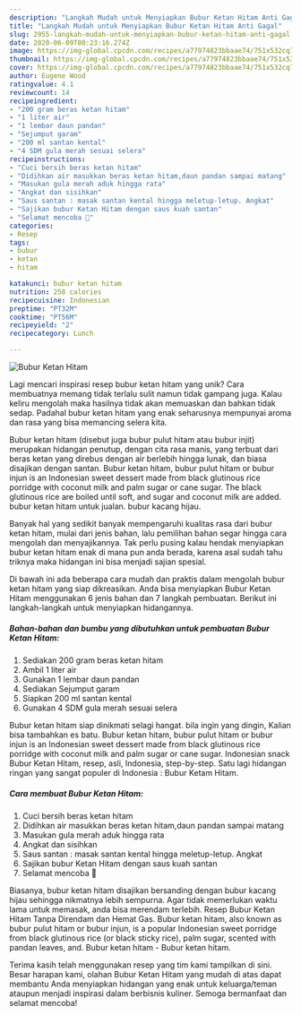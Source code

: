 ```yaml
---
description: "Langkah Mudah untuk Menyiapkan Bubur Ketan Hitam Anti Gagal"
title: "Langkah Mudah untuk Menyiapkan Bubur Ketan Hitam Anti Gagal"
slug: 2955-langkah-mudah-untuk-menyiapkan-bubur-ketan-hitam-anti-gagal
date: 2020-06-09T00:23:16.274Z
image: https://img-global.cpcdn.com/recipes/a77974823bbaae74/751x532cq70/bubur-ketan-hitam-foto-resep-utama.jpg
thumbnail: https://img-global.cpcdn.com/recipes/a77974823bbaae74/751x532cq70/bubur-ketan-hitam-foto-resep-utama.jpg
cover: https://img-global.cpcdn.com/recipes/a77974823bbaae74/751x532cq70/bubur-ketan-hitam-foto-resep-utama.jpg
author: Eugene Wood
ratingvalue: 4.1
reviewcount: 14
recipeingredient:
- "200 gram beras ketan hitam"
- "1 liter air"
- "1 lembar daun pandan"
- "Sejumput garam"
- "200 ml santan kental"
- "4 SDM gula merah sesuai selera"
recipeinstructions:
- "Cuci bersih beras ketan hitam"
- "Didihkan air masukkan beras ketan hitam,daun pandan sampai matang"
- "Masukan gula merah aduk hingga rata"
- "Angkat dan sisihkan"
- "Saus santan : masak santan kental hingga meletup-letup. Angkat"
- "Sajikan bubur Ketan Hitam dengan saus kuah santan"
- "Selamat mencoba 🤗"
categories:
- Resep
tags:
- bubur
- ketan
- hitam

katakunci: bubur ketan hitam 
nutrition: 258 calories
recipecuisine: Indonesian
preptime: "PT32M"
cooktime: "PT56M"
recipeyield: "2"
recipecategory: Lunch

---
```



![Bubur Ketan Hitam](https://img-global.cpcdn.com/recipes/a77974823bbaae74/751x532cq70/bubur-ketan-hitam-foto-resep-utama.jpg)

Lagi mencari inspirasi resep bubur ketan hitam yang unik? Cara membuatnya memang tidak terlalu sulit namun tidak gampang juga. Kalau keliru mengolah maka hasilnya tidak akan memuaskan dan bahkan tidak sedap. Padahal bubur ketan hitam yang enak seharusnya mempunyai aroma dan rasa yang bisa memancing selera kita.

Bubur ketan hitam (disebut juga bubur pulut hitam atau bubur injit) merupakan hidangan penutup, dengan cita rasa manis, yang terbuat dari beras ketan yang direbus dengan air berlebih hingga lunak, dan biasa disajikan dengan santan. Bubur ketan hitam, bubur pulut hitam or bubur injun is an Indonesian sweet dessert made from black glutinous rice porridge with coconut milk and palm sugar or cane sugar. The black glutinous rice are boiled until soft, and sugar and coconut milk are added. bubur ketan hitam untuk jualan. bubur kacang hijau.

Banyak hal yang sedikit banyak mempengaruhi kualitas rasa dari bubur ketan hitam, mulai dari jenis bahan, lalu pemilihan bahan segar hingga cara mengolah dan menyajikannya. Tak perlu pusing kalau hendak menyiapkan bubur ketan hitam enak di mana pun anda berada, karena asal sudah tahu triknya maka hidangan ini bisa menjadi sajian spesial.


Di bawah ini ada beberapa cara mudah dan praktis dalam mengolah bubur ketan hitam yang siap dikreasikan. Anda bisa menyiapkan Bubur Ketan Hitam menggunakan 6 jenis bahan dan 7 langkah pembuatan. Berikut ini langkah-langkah untuk menyiapkan hidangannya.

<!--inarticleads1-->

##### Bahan-bahan dan bumbu yang dibutuhkan untuk pembuatan Bubur Ketan Hitam:

1. Sediakan 200 gram beras ketan hitam
1. Ambil 1 liter air
1. Gunakan 1 lembar daun pandan
1. Sediakan Sejumput garam
1. Siapkan 200 ml santan kental
1. Gunakan 4 SDM gula merah sesuai selera


Bubur ketan hitam siap dinikmati selagi hangat. bila ingin yang dingin, Kalian bisa tambahkan es batu. Bubur ketan hitam, bubur pulut hitam or bubur injun is an Indonesian sweet dessert made from black glutinous rice porridge with coconut milk and palm sugar or cane sugar. Indonesian snack Bubur Ketan Hitam, resep, asli, Indonesia, step-by-step. Satu lagi hidangan ringan yang sangat populer di Indonesia : Bubur Ketam Hitam. 

<!--inarticleads2-->

##### Cara membuat Bubur Ketan Hitam:

1. Cuci bersih beras ketan hitam
1. Didihkan air masukkan beras ketan hitam,daun pandan sampai matang
1. Masukan gula merah aduk hingga rata
1. Angkat dan sisihkan
1. Saus santan : masak santan kental hingga meletup-letup. Angkat
1. Sajikan bubur Ketan Hitam dengan saus kuah santan
1. Selamat mencoba 🤗


Biasanya, bubur ketan hitam disajikan bersanding dengan bubur kacang hijau sehingga nikmatnya lebih sempurna. Agar tidak memerlukan waktu lama untuk memasak, anda bisa merendam terlebih. Resep Bubur Ketan Hitam Tanpa Direndam dan Hemat Gas. Bubur ketan hitam, also known as bubur pulut hitam or bubur injun, is a popular Indonesian sweet porridge from black glutinous rice (or black sticky rice), palm sugar, scented with pandan leaves, and. Bubur ketan hitam - Bubur ketan hitam. 

Terima kasih telah menggunakan resep yang tim kami tampilkan di sini. Besar harapan kami, olahan Bubur Ketan Hitam yang mudah di atas dapat membantu Anda menyiapkan hidangan yang enak untuk keluarga/teman ataupun menjadi inspirasi dalam berbisnis kuliner. Semoga bermanfaat dan selamat mencoba!
